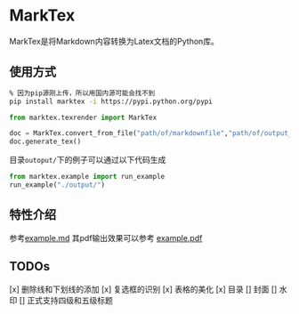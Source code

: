 # MarkTex
MarkTex是将Markdown内容转换为Latex文档的Python库。

## 使用方式
```bash
% 因为pip源刚上传，所以用国内源可能会找不到
pip install marktex -i https://pypi.python.org/pypi
```

```python
from marktex.texrender import MarkTex

doc = MarkTex.convert_from_file("path/of/markdownfile","path/of/output_image/dir")
doc.generate_tex()
```

目录`outoput/`下的例子可以通过以下代码生成
```python
from marktex.example import run_example
run_example("./output/")
```

## 特性介绍
参考[example.md](./marktex/example/example.md)
其pdf输出效果可以参考
[example.pdf](./output/example.pdf)

## TODOs
 [x] 删除线和下划线的添加
 [x] 复选框的识别
 [x] 表格的美化
 [x] 目录
 [] 封面
 [] 水印
 [] 正式支持四级和五级标题